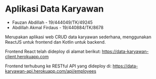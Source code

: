 # Aplikasi Data Karyawan

- Fauzan Abdillah - 19/444049/TK/49245
- Abdillah Akmal Firdaus - 19/440884/TK/8678

Merupakan aplikasi web CRUD data karyawan sederhana, 
menggunakan ReactJS untuk frontend dan Kotlin untuk backend.

Frontend React telah dideploy di alamat berikut:
https://data-karyawan-client.herokuapp.com

Frontend terhubung ke RESTful API yang dideploy di:
https://data-karyawan-api.herokuapp.com/api/employees
